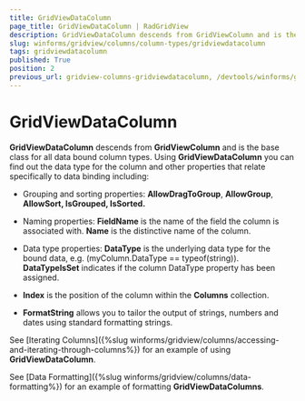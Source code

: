 ```yaml
---
title: GridViewDataColumn
page_title: GridViewDataColumn | RadGridView
description: GridViewDataColumn descends from GridViewColumn and is the base class for all data bound column types.
slug: winforms/gridview/columns/column-types/gridviewdatacolumn
tags: gridviewdatacolumn
published: True
position: 2
previous_url: gridview-columns-gridviewdatacolumn, /devtools/winforms/gridview/columns/column-types/gridviewdatacolumn
---
```


# GridViewDataColumn

__GridViewDataColumn__ descends from __GridViewColumn__ and is the base class for all data bound column types. Using __GridViewDataColumn__ you can find out the data type for the column and other properties that relate specifically to data binding including:

* Grouping and sorting properties: __AllowDragToGroup__, __AllowGroup__, __AllowSort, IsGrouped, IsSorted.__

* Naming properties: __FieldName__ is the name of the field the column is associated with. __Name__ is the distinctive name of the column.

* Data type properties: __DataType__ is the underlying data type for the bound data, e.g. (myColumn.DataType == typeof(string)). __DataTypeIsSet__ indicates if the column DataType property has been assigned.

* __Index__ is the position of the column within the __Columns__ collection.

* __FormatString__ allows you to tailor the output of strings, numbers and dates using standard formatting strings. 

See [Iterating Columns]({%slug winforms/gridview/columns/accessing-and-iterating-through-columns%}) for an example of using __GridViewDataColumn__.

See [Data Formatting]({%slug winforms/gridview/columns/data-formatting%}) for an example of formatting __GridViewDataColumns__.
